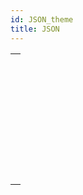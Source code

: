 ```yaml
---
id: JSON_theme
title: JSON
---
```



||
|---|
|[<!-- INCLUDE #_command_.JSON Parse.Syntax -->](../../commands-legacy/json-parse.md)<br/>|
|[<!-- INCLUDE #_command_.JSON PARSE ARRAY.Syntax -->](../../commands-legacy/json-parse-array.md)<br/>|
|[<!-- INCLUDE #_command_.JSON Resolve pointers.Syntax -->](../../commands-legacy/json-resolve-pointers.md)<br/>|
|[<!-- INCLUDE #_command_.JSON Stringify.Syntax -->](../../commands-legacy/json-stringify.md)<br/>|
|[<!-- INCLUDE #_command_.JSON Stringify array.Syntax -->](../../commands-legacy/json-stringify-array.md)<br/>|
|[<!-- INCLUDE #_command_.JSON TO SELECTION.Syntax -->](../../commands-legacy/json-to-selection.md)<br/>|
|[<!-- INCLUDE #_command_.JSON Validate.Syntax -->](../../commands-legacy/json-validate.md)<br/>|
|[<!-- INCLUDE #_command_.Selection to JSON.Syntax -->](../../commands-legacy/selection-to-json.md)<br/>|
